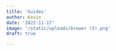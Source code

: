 ```yaml
---
title: 'Guides'
author: Kevin
date: '2022-11-17'
image: '/static/uploads/brewer (5).png'
draft: true

---
```

